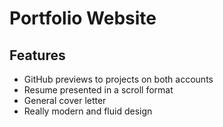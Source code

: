 # Portfolio Website

## Features
 - GitHub previews to projects on both accounts
 - Resume presented in a scroll format
 - General cover letter
 - Really modern and fluid design
